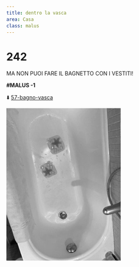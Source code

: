 ```yaml
---
title: dentro la vasca
area: Casa
class: malus
---
```

# 242
MA NON PUOI FARE IL BAGNETTO CON I VESTITI!

**#MALUS -1**

⬇️ [57-bagno-vasca](57-bagno-vasca.md)

![foto_86](_assets/preview/foto_86.jpg)